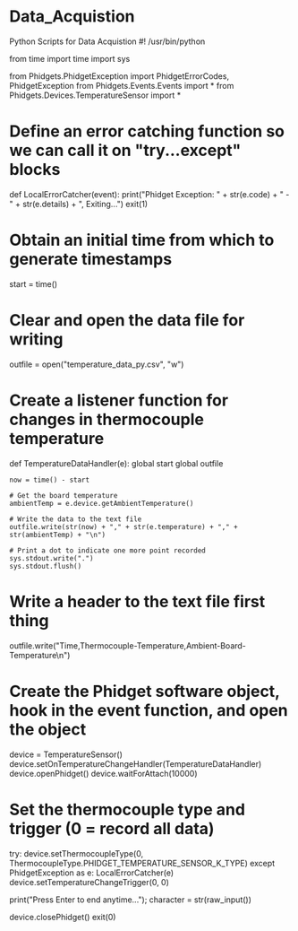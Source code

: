 Data_Acquistion
===============

Python Scripts for Data Acquistion
#! /usr/bin/python
 
from time import time
import sys
 
from Phidgets.PhidgetException import PhidgetErrorCodes, PhidgetException
from Phidgets.Events.Events import *
from Phidgets.Devices.TemperatureSensor import *
 
# Define an error catching function so we can call it on "try...except" blocks
def LocalErrorCatcher(event):
    print("Phidget Exception: " + str(e.code) + " - " + str(e.details) + ", Exiting...")
    exit(1)
 
# Obtain an initial time from which to generate timestamps
start = time()
 
# Clear and open the data file for writing
outfile = open("temperature_data_py.csv", "w")
 
# Create a listener function for changes in thermocouple temperature
def TemperatureDataHandler(e):
    global start
    global outfile
 
    now = time() - start
 
    # Get the board temperature
    ambientTemp = e.device.getAmbientTemperature()
 
    # Write the data to the text file
    outfile.write(str(now) + "," + str(e.temperature) + "," + str(ambientTemp) + "\n")
 
    # Print a dot to indicate one more point recorded
    sys.stdout.write(".")
    sys.stdout.flush()
 
# Write a header to the text file first thing
outfile.write("Time,Thermocouple-Temperature,Ambient-Board-Temperature\n")
 
# Create the Phidget software object, hook in the event function, and open the object
device = TemperatureSensor()
device.setOnTemperatureChangeHandler(TemperatureDataHandler)
device.openPhidget()
device.waitForAttach(10000)
 
# Set the thermocouple type and trigger (0 = record all data)
try:
    device.setThermocoupleType(0, ThermocoupleType.PHIDGET_TEMPERATURE_SENSOR_K_TYPE)
except PhidgetException as e: LocalErrorCatcher(e)
device.setTemperatureChangeTrigger(0, 0)
 
print("Press Enter to end anytime...");
character = str(raw_input())
 
device.closePhidget()
exit(0)
